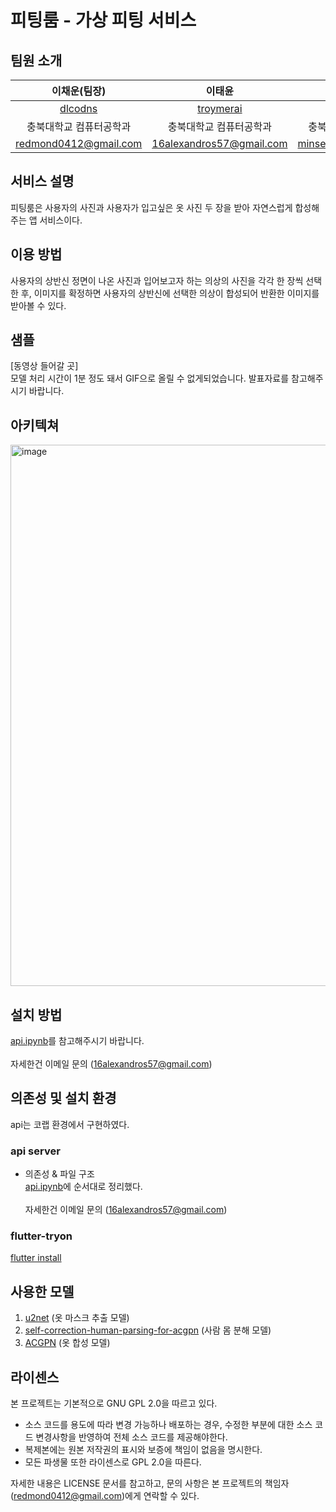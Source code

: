 # 피팅룸 - 가상 피팅 서비스

## 팀원 소개

|이채운(팀장)|이태윤|김민서|
| :-----------------------------------: | :---------------------------------------: | :-------------------------------------: |
| [dlcodns](https://github.com/dlcodns) | [troymerai](https://github.com/troymerai) | [KIMSSI22](https://github.com/KIMSSI22) |
| 충북대학교 컴퓨터공학과                 | 충북대학교 컴퓨터공학과                     | 충북대학교 컴퓨터공학과                   |
| redmond0412@gmail.com | 16alexandros57@gmail.com | minseo03226@gmail.com |


## 서비스 설명

피팅룸은 사용자의 사진과 사용자가 입고싶은 옷 사진 두 장을 받아 자연스럽게 합성해주는 앱 서비스이다.

## 이용 방법

사용자의 상반신 정면이 나온 사진과 입어보고자 하는 의상의 사진을 각각 한 장씩 선택한 후, 이미지를 확정하면 사용자의 상반신에 선택한 의상이 합성되어 반환한 이미지를 받아볼 수 있다.

## 샘플

[동영상 들어갈 곳]<br/>모델 처리 시간이 1분 정도 돼서 GIF으로 올릴 수 없게되었습니다. 발표자료를 참고해주시기 바랍니다.<br/>

## 아키텍쳐
<img width="866" alt="image" src="https://github.com/dlcodns/OSP_Prediction/assets/107831875/a5853e4d-c1d2-479b-8f44-07e9603389e6">

## 설치 방법
[api.ipynb](https://github.com/dlcodns/OSP_Prediction/blob/main/api/api.ipynb)를 참고해주시기 바랍니다.<br/><br/>
자세한건 이메일 문의 (16alexandros57@gmail.com)<br/>

## 의존성 및 설치 환경
api는 코랩 환경에서 구현하였다.
### api server
* 의존성 & 파일 구조<br/>
[api.ipynb](https://github.com/dlcodns/OSP_Prediction/blob/main/api/api.ipynb)에 순서대로 정리했다.<br/><br/>
자세한건 이메일 문의 (16alexandros57@gmail.com)<br/>
### flutter-tryon
[flutter install](https://docs.flutter.dev/get-started/install)
## 사용한 모델
1. [u2net](https://github.com/levindabhi/U-2-Net) (옷 마스크 추출 모델)
2. [self-correction-human-parsing-for-acgpn](https://github.com/levindabhi/Self-Correction-Human-Parsing-for-ACGPN) (사람 몸 분해 모델)
3. [ACGPN](https://github.com/switchablenorms/DeepFashion_Try_On) (옷 합성 모델)

## 라이센스
본 프로젝트는 기본적으로 GNU GPL 2.0을 따르고 있다.

- 소스 코드를 용도에 따라 변경 가능하나 배포하는 경우, 수정한 부분에 대한 소스 코드 변경사항을 반영하여 전체 소스 코드를 제공해야한다.
- 복제본에는 원본 저작권의 표시와 보증에 책임이 없음을 명시한다.
- 모든 파생물 또한 라이센스로 GPL 2.0을 따른다.

자세한 내용은 LICENSE 문서를 참고하고, 문의 사항은 본 프로젝트의 책임자(redmond0412@gmail.com)에게 연락할 수 있다.





